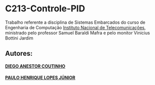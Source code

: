 # C213-Controle-PID


Trabalho referente a disciplina de Sistemas Embarcados do curso de Engenharia de Computação [Instituto Nacional de Telecomunicações](https://inatel.br/home/), ministrado pelo professor Samuel Baraldi Mafra e pelo monitor Vinicius Bottini Jardim

## Autores:
#### [DIEGO ANESTOR COUTINHO](https://github.com/DIEGOVZK)
#### [PAULO HENRIQUE LOPES JÚNIOR](https://github.com/paulolopestech)